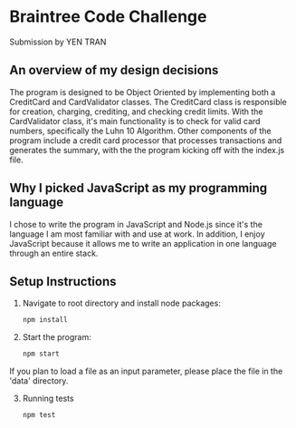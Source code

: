 # Braintree Code Challenge

Submission by YEN TRAN

## An overview of my design decisions

The program is designed to be Object Oriented by implementing both a CreditCard and CardValidator classes. The CreditCard class is responsible for creation, charging, crediting, and checking credit limits. With the CardValidator class, it's main functionality is to check for valid card numbers, specifically the Luhn 10 Algorithm. Other components of the program include a credit card processor that processes transactions and generates the summary, with the the program kicking off with the index.js file.

## Why I picked JavaScript as my programming language

I chose to write the program in JavaScript and Node.js since it's the language I am most familiar with and use at work. In addition, I enjoy JavaScript because it allows me to write an application in one language through an entire stack.

## Setup Instructions

1. Navigate to root directory and install node packages:

   ```sh
   npm install
   ```

2. Start the program:

   ```sh
   npm start
   ```

  If you plan to load a file as an input parameter, please place the file in the 'data' directory.

3. Running tests

   ```sh
   npm test
   ```
